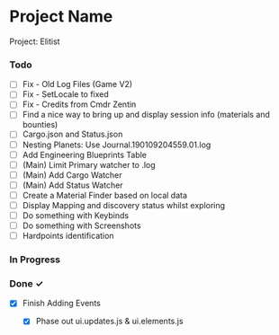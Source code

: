 # Project Name

Project: Elitist

### Todo

- [ ] Fix - Old Log Files (Game V2)  
- [ ] Fix - SetLocale to fixed  
- [ ] Fix - Credits from Cmdr Zentin  
- [ ] Find a nice way to bring up and display session info (materials and bounties)  
- [ ] Cargo.json and Status.json  
- [ ] Nesting Planets: Use Journal.190109204559.01.log  
- [ ] Add Engineering Blueprints Table  
- [ ] (Main) Limit Primary watcher to .log  
- [ ] (Main) Add Cargo Watcher  
- [ ] (Main) Add Status Watcher  
- [ ] Create a Material Finder based on local data  
- [ ] Display Mapping and discovery status whilst exploring  
- [ ] Do something with Keybinds  
- [ ] Do something with Screenshots  
- [ ] Hardpoints identification  

### In Progress


### Done ✓

- [x] Finish Adding Events  
  - [x] Phase out ui.updates.js & ui.elements.js  

